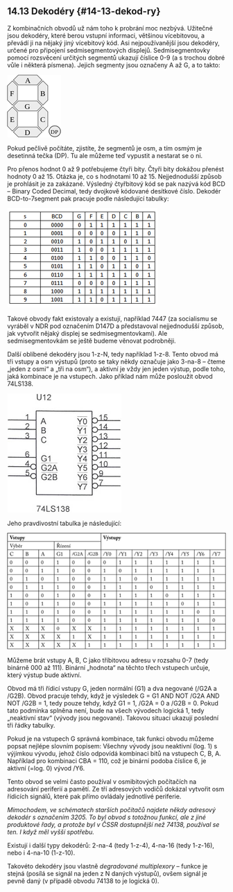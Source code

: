 ## 14.13 Dekodéry {#14-13-dekod-ry}

Z kombinačních obvodů už nám toho k probrání moc nezbývá. Užitečné jsou dekodéry, které berou vstupní informaci, většinou vícebitovou, a převádí ji na nějaký jiný vícebitový kód. Asi nejpoužívanější jsou dekodéry, určené pro připojení sedmisegmentových displejů. Sedmisegmentovky pomocí rozsvěcení určitých segmentů ukazují číslice 0-9 (a s trochou dobré vůle i některá písmena). Jejich segmenty jsou označeny A až G, a to takto:

![172-1.png](images/000106.png)

Pokud pečlivě počítáte, zjistíte, že segmentů je osm, a tím osmým je desetinná tečka (DP). Tu ale můžeme teď vypustit a nestarat se o ni.

Pro přenos hodnot 0 až 9 potřebujeme čtyři bity. Čtyři bity dokážou přenést hodnoty 0 až 15\. Otázka je, co s hodnotami 10 až 15\. Nejjednodušší způsob je prohlásit je za zakázané. Výsledný čtyřbitový kód se pak nazývá kód BCD – Binary Coded Decimal, tedy dvojkově kódované desítkové číslo. Dekodér BCD-to-7segment pak pracuje podle následující tabulky:

![172-2.png](images/000177.png)

Takové obvody fakt existovaly a existují, například 7447 (za socialismu se vyráběl v NDR pod označením D147D a představoval nejjednodušší způsob, jak vytvořit nějaký displej se sedmisegmentovkami). Ale sedmisegmentovkám se ještě budeme věnovat podrobněji.

Další oblíbené dekodéry jsou 1-z-N, tedy například 1-z-8\. Tento obvod má tři vstupy a osm výstupů (proto se taky někdy označuje jako 3-na-8 – čteme „jeden z osmi“ a „tři na osm“), a aktivní je vždy jen jeden výstup, podle toho, jaká kombinace je na vstupech. Jako příklad nám může posloužit obvod 74LS138.

![173-1.jpeg](images/00293.jpeg)

Jeho pravdivostní tabulka je následující:

![tabulka-str-218.png](images/000052.png)

Můžeme brát vstupy A, B, C jako tříbitovou adresu v rozsahu 0-7 (tedy binárně 000 až 111). Binární „hodnota“ na těchto třech vstupech určuje, který výstup bude aktivní.

Obvod má tři řídicí vstupy G, jeden normální (G1) a dva negované (/G2A a /G2B). Obvod pracuje tehdy, když je výsledek G = G1 AND NOT /G2A AND NOT /G2B = 1, tedy pouze tehdy, když G1 = 1, /G2A = 0 a /G2B = 0\. Pokud tato podmínka splněna není, bude na všech vývodech logická 1, tedy „neaktivní stav“ (vývody jsou negované). Takovou situaci ukazují poslední tři řádky tabulky.

Pokud je na vstupech G správná kombinace, tak funkci obvodu můžeme popsat nejlépe slovním popisem: Všechny vývody jsou neaktivní (log. 1) s výjimkou vývodu, jehož číslo odpovídá kombinaci bitů na vstupech C, B, A. Například pro kombinaci CBA = 110, což je binární podoba číslice 6, je aktivní (=log. 0) vývod /Y6.

Tento obvod se velmi často používal v osmibitových počítačích na adresování periferií a pamětí. Ze tří adresových vodičů dokázal vytvořit osm řídicích signálů, které pak přímo ovládaly jednotlivé periferie.

_Mimochodem, ve schématech starších počítačů najdete někdy adresový dekodér s označením 3205\. To byl obvod s totožnou funkcí, ale z jiné produktové řady, a protože byl v ČSSR dostupnější než 74138, používal se ten. I když měl vyšší spotřebu._

Existují i další typy dekodérů: 2-na-4 (tedy 1-z-4), 4-na-16 (tedy 1-z-16), nebo i 4-na-10 (1-z-10).

Takovéto dekodéry jsou vlastně _degradované multiplexory_ – funkce je stejná (posílá se signál na jeden z N daných výstupů), ovšem signál je pevně daný (v případě obvodu 74138 to je logická 0).